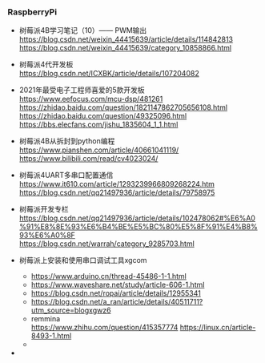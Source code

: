 ### RaspberryPi

* 树莓派4B学习笔记（10）—— PWM输出  
  https://blog.csdn.net/weixin_44415639/article/details/114842813  
  https://blog.csdn.net/weixin_44415639/category_10858866.html
  
* 树莓派4代开发板  
  https://blog.csdn.net/ICXBK/article/details/107204082  

* 2021年最受电子工程师喜爱的5款开发板  
  https://www.eefocus.com/mcu-dsp/481261  
  https://zhidao.baidu.com/question/1821147862705656108.html  
  https://zhidao.baidu.com/question/49325096.html  
  https://bbs.elecfans.com/jishu_1835604_1_1.html  
  
* 树莓派4B从拆封到python编程  
  https://www.pianshen.com/article/40661041119/  
  https://www.bilibili.com/read/cv4023024/

* 树莓派4UART多串口配置通信  
  https://www.it610.com/article/1293239966809268224.htm    
  https://blog.csdn.net/qq21497936/article/details/79758975

* 树莓派开发专栏  
  https://blog.csdn.net/qq21497936/article/details/102478062#%E6%A0%91%E8%8E%93%E6%B4%BE%E5%BC%80%E5%8F%91%E4%B8%93%E6%A0%8F  
  https://blog.csdn.net/warrah/category_9285703.html
  
* 树莓派上安装和使用串口调试工具xgcom
  * https://www.arduino.cn/thread-45486-1-1.html  
  * https://www.waveshare.net/study/article-606-1.html
  * https://blog.csdn.net/ropai/article/details/12955341
  * https://blog.csdn.net/a_ran/article/details/40511711?utm_source=blogxgwz6
  * remmina   
    https://www.zhihu.com/question/415357774
    https://linux.cn/article-8493-1.html
  * 
 
 * 

